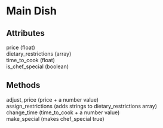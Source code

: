 # Main Dish  

## Attributes  
price (float)  
dietary_restrictions (array)  
time_to_cook (float)  
is_chef_special (boolean)  

## Methods  
adjust_price (price + a number value)  
assign_restrictions (adds strings to   dietary_restrictions array)  
change_time (time_to_cook + a number value)  
make_special (makes chef_special true)  
